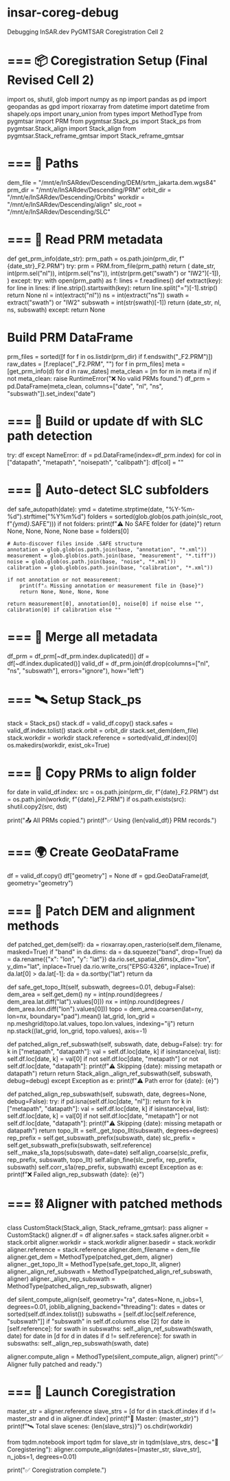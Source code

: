# insar-coreg-debug
Debugging InSAR.dev PyGMTSAR Coregistration Cell 2

# === 📦 Coregistration Setup (Final Revised Cell 2)
import os, shutil, glob
import numpy as np
import pandas as pd
import geopandas as gpd
import rioxarray
from datetime import datetime
from shapely.ops import unary_union
from types import MethodType
from pygmtsar import PRM
from pygmtsar.Stack_ps import Stack_ps
from pygmtsar.Stack_align import Stack_align
from pygmtsar.Stack_reframe_gmtsar import Stack_reframe_gmtsar

# === 📁 Paths
dem_file = "/mnt/e/InSARdev/Descending/DEM/srtm_jakarta.dem.wgs84"
prm_dir = "/mnt/e/InSARdev/Descending/PRM"
orbit_dir = "/mnt/e/InSARdev/Descending/Orbits"
workdir = "/mnt/e/InSARdev/Descending/align"
slc_root = "/mnt/e/InSARdev/Descending/SLC"

# === 🧠 Read PRM metadata
def get_prm_info(date_str):
    prm_path = os.path.join(prm_dir, f"{date_str}_F2.PRM")
    try:
        prm = PRM.from_file(prm_path)
        return (
            date_str,
            int(prm.sel("nl")),
            int(prm.sel("ns")),
            int(str(prm.get("swath") or "IW2")[-1]),
        )
    except:
        try:
            with open(prm_path) as f:
                lines = f.readlines()
            def extract(key):
                for line in lines:
                    if line.strip().startswith(key):
                        return line.split("=")[-1].strip()
                return None
            nl = int(extract("nl"))
            ns = int(extract("ns"))
            swath = extract("swath") or "IW2"
            subswath = int(str(swath)[-1])
            return (date_str, nl, ns, subswath)
        except:
            return None

# Build PRM DataFrame
prm_files = sorted([f for f in os.listdir(prm_dir) if f.endswith("_F2.PRM")])
raw_dates = [f.replace("_F2.PRM", "") for f in prm_files]
meta = [get_prm_info(d) for d in raw_dates]
meta_clean = [m for m in meta if m]
if not meta_clean:
    raise RuntimeError("❌ No valid PRMs found.")
df_prm = pd.DataFrame(meta_clean, columns=["date", "nl", "ns", "subswath"]).set_index("date")

# === 🔁 Build or update df with SLC path detection
try:
    df
except NameError:
    df = pd.DataFrame(index=df_prm.index)
    for col in ["datapath", "metapath", "noisepath", "calibpath"]:
        df[col] = ""

# === 🧠 Auto-detect SLC subfolders
def safe_autopath(date):
    ymd = datetime.strptime(date, "%Y-%m-%d").strftime("%Y%m%d")
    folders = sorted(glob.glob(os.path.join(slc_root, f"*{ymd}*.SAFE")))
    if not folders:
        print(f"⚠️ No SAFE folder for {date}")
        return None, None, None, None
    base = folders[0]
    
    # Auto-discover files inside .SAFE structure
    annotation = glob.glob(os.path.join(base, "annotation", "*.xml"))
    measurement = glob.glob(os.path.join(base, "measurement", "*.tiff"))
    noise = glob.glob(os.path.join(base, "noise", "*.xml"))
    calibration = glob.glob(os.path.join(base, "calibration", "*.xml"))

    if not annotation or not measurement:
        print(f"⚠️ Missing annotation or measurement file in {base}")
        return None, None, None, None
    
    return measurement[0], annotation[0], noise[0] if noise else "", calibration[0] if calibration else ""

# === 📎 Merge all metadata
df_prm = df_prm[~df_prm.index.duplicated()]
df = df[~df.index.duplicated()]
valid_df = df_prm.join(df.drop(columns=["nl", "ns", "subswath"], errors="ignore"), how="left")

# === 🛰️ Setup Stack_ps
stack = Stack_ps()
stack.df = valid_df.copy()
stack.safes = valid_df.index.tolist()
stack.orbit = orbit_dir
stack.set_dem(dem_file)
stack.workdir = workdir
stack.reference = sorted(valid_df.index)[0]
os.makedirs(workdir, exist_ok=True)

# === 📂 Copy PRMs to align folder
for date in valid_df.index:
    src = os.path.join(prm_dir, f"{date}_F2.PRM")
    dst = os.path.join(workdir, f"{date}_F2.PRM")
    if os.path.exists(src):
        shutil.copy2(src, dst)

print("📤 All PRMs copied.")
print(f"✅ Using {len(valid_df)} PRM records.")

# === 🌍 Create GeoDataFrame
df = valid_df.copy()
df["geometry"] = None
df = gpd.GeoDataFrame(df, geometry="geometry")

# === 🔧 Patch DEM and alignment methods
def patched_get_dem(self):
    da = rioxarray.open_rasterio(self.dem_filename, masked=True)
    if "band" in da.dims: da = da.squeeze("band", drop=True)
    da = da.rename({"x": "lon", "y": "lat"})
    da.rio.set_spatial_dims(x_dim="lon", y_dim="lat", inplace=True)
    da.rio.write_crs("EPSG:4326", inplace=True)
    if da.lat[0] > da.lat[-1]: da = da.sortby("lat")
    return da

def safe_get_topo_llt(self, subswath, degrees=0.01, debug=False):
    dem_area = self.get_dem()
    ny = int(np.round(degrees / dem_area.lat.diff("lat").values[0]))
    nx = int(np.round(degrees / dem_area.lon.diff("lon").values[0]))
    topo = dem_area.coarsen(lat=ny, lon=nx, boundary="pad").mean()
    lat_grid, lon_grid = np.meshgrid(topo.lat.values, topo.lon.values, indexing="ij")
    return np.stack((lat_grid, lon_grid, topo.values), axis=-1)

def patched_align_ref_subswath(self, subswath, date, debug=False):
    try:
        for k in ["metapath", "datapath"]:
            val = self.df.loc[date, k]
            if isinstance(val, list): self.df.loc[date, k] = val[0]
        if not self.df.loc[date, "metapath"] or not self.df.loc[date, "datapath"]:
            print(f"⚠️ Skipping {date}: missing metapath or datapath")
            return
        return Stack_align._align_ref_subswath(self, subswath, debug=debug)
    except Exception as e:
        print(f"⚠️ Path error for {date}: {e}")

def patched_align_rep_subswath(self, subswath, date, degrees=None, debug=False):
    try:
        if pd.isna(self.df.loc[date, "nl"]): return
        for k in ["metapath", "datapath"]:
            val = self.df.loc[date, k]
            if isinstance(val, list): self.df.loc[date, k] = val[0]
        if not self.df.loc[date, "metapath"] or not self.df.loc[date, "datapath"]:
            print(f"⚠️ Skipping {date}: missing metapath or datapath")
            return
        topo_llt = self._get_topo_llt(subswath, degrees=degrees)
        rep_prefix = self.get_subswath_prefix(subswath, date)
        slc_prefix = self.get_subswath_prefix(subswath, self.reference)
        self._make_s1a_tops(subswath, date=date)
        self.align_coarse(slc_prefix, rep_prefix, subswath, topo_llt)
        self.align_fine(slc_prefix, rep_prefix, subswath)
        self.corr_s1a(rep_prefix, subswath)
    except Exception as e:
        print(f"❌ Failed align_rep_subswath {date}: {e}")

# === ⛓️ Aligner with patched methods
class CustomStack(Stack_align, Stack_reframe_gmtsar): pass
aligner = CustomStack()
aligner.df = df
aligner.safes = stack.safes
aligner.orbit = stack.orbit
aligner.workdir = stack.workdir
aligner.basedir = stack.workdir
aligner.reference = stack.reference
aligner.dem_filename = dem_file
aligner.get_dem = MethodType(patched_get_dem, aligner)
aligner._get_topo_llt = MethodType(safe_get_topo_llt, aligner)
aligner._align_ref_subswath = MethodType(patched_align_ref_subswath, aligner)
aligner._align_rep_subswath = MethodType(patched_align_rep_subswath, aligner)

def silent_compute_align(self, geometry="ra", dates=None, n_jobs=1, degrees=0.01, joblib_aligning_backend="threading"):
    dates = dates or sorted(self.df.index.tolist())
    subswaths = [self.df.loc[self.reference, "subswath"]] if "subswath" in self.df.columns else [2]
    for date in [self.reference]:
        for swath in subswaths:
            self._align_ref_subswath(swath, date)
    for date in [d for d in dates if d != self.reference]:
        for swath in subswaths:
            self._align_rep_subswath(swath, date)

aligner.compute_align = MethodType(silent_compute_align, aligner)
print("✅ Aligner fully patched and ready.")

# === 🚀 Launch Coregistration
master_str = aligner.reference
slave_strs = [d for d in stack.df.index if d != master_str and d in aligner.df.index]
print(f"🎯 Master: {master_str}")
print(f"🛰️ Total slave scenes: {len(slave_strs)}")
os.chdir(workdir)

from tqdm.notebook import tqdm
for slave_str in tqdm(slave_strs, desc="🔁 Coregistering"):
    aligner.compute_align(dates=[master_str, slave_str], n_jobs=1, degrees=0.01)

print("✅ Coregistration complete.")
